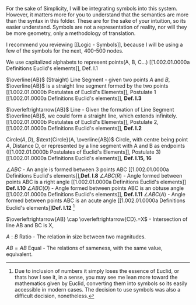 For the sake of Simplicity, I will be integrating symbols into this system. However, it matters more for you to understand that the semantics are more than the syntax in this folder. These are for the sake of your intuition, so its easier understand. Symbols are not a representation of reality, nor will they be more geometry, only a methodology of translation.

I recommend you reviewing [[Logic - Symbols]], because I will be using a few of the symbols for the next, 400-500 nodes.

We use capitalized alphabets to represent points(A, B, C...)
[[1.002.01.0000a Definitions Euclid's elements]], Def. I.1

$\overline{AB}$
(Straight) Line Segment - given two points *A* and *B*, $\overline{AB}$ is a straight line segment formed by the two points
[[1.002.01.0000b Postulates of Euclid's Elements]], Postulate 1
[[1.002.01.0000a Definitions Euclid's elements]], **Def. I.3**

$\overleftrightarrow{AB}$ 
Line - Given the formation of Line Segment $\overline{AB}$, we could form a straight line, which extends infinitely.
[[1.002.01.0000b Postulates of Euclid's Elements]], Postulate 2,
[[1.002.01.0000a Definitions Euclid's elements]], **Def. I.2**


$\text{Circle}(A, D)$, $\text{Circle}(A, \overline{AB})$ 
Circle, with centre being point $A$, Distance D, or represented by a line segment with A and B as endpoints
([[1.002.01.0000b Postulates of Euclid's Elements]], Postulate 3)
[[1.002.01.0000a Definitions Euclid's elements]], **Def. I.15, 16**



$\angle ABC$ - An angle is formed between 3 points ABC
[[1.002.01.0000a Definitions Euclid's elements]],**Def. I.8**
$\angle ABC(R)$ - Angle formed between points ABC is a right angle
[[1.002.01.0000a Definitions Euclid's elements]] **Def. I.10**
$\angle ABC(O)$ - Angle formed between points ABC is an obtuse angle
[[1.002.01.0000a Definitions Euclid's elements]], **Def. I.11**
$\angle ABC(A)$ - Angle formed between points ABC is an acute angle
[[1.002.01.0000a Definitions Euclid's elements]]**Def. I.12**
[^1]

$\overleftrightarrow{AB} \cap \overleftrightarrow{CD}.=X$ - Intersection of line AB and BC is X,
   
$A:B$ 
Ratio - The relation in size between two magnitudes. 

$AB = AB$
Equal - The relations of sameness, with the same value, equivalent.


[^1]: Due to inclusion of numbers it simply loses the essence of Euclid, or thats how I see it, in a sense, you may see me lean more toward the mathematics given by Euclid, converting them into symbols so its easily accessible in modern cases. The decision to use symbols was also a difficult decision, nonetheless. 
